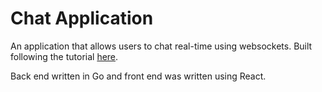 # Chat Application

An application that allows users to chat real-time using websockets. Built following the tutorial [here](https://tutorialedge.net/projects/chat-system-in-go-and-react/).

Back end written in Go and front end was written using React.